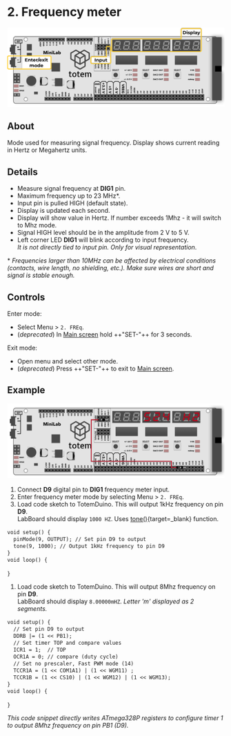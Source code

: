 # 2. Frequency meter

![Mini Lab LabBoard frequency meter mode](../../assets/images/mini-lab/labboard-frequency-meter-mode.png)

## About

Mode used for measuring signal frequency. Display shows current reading in Hertz or Megahertz units.

## Details

- Measure signal frequency at **DIG1** pin.
- Maximum frequency up to 23 MHz*.
- Input pin is pulled HIGH (default state).
- Display is updated each second.
- Display will show value in Hertz. If number exceeds 1Mhz - it will switch to Mhz mode.
- Signal HIGH level should be in the amplitude from 2 V to 5 V.
- Left corner LED **DIG1** will blink according to input frequency.  
_It is not directly tied to input pin. Only for visual representation_.

\* _Frequencies larger than 10MHz can be affected by electrical conditions (contacts, wire length, no shielding, etc.). Make sure wires are short and signal is stable enough._

## Controls

Enter mode:

- Select Menu > `2. FREq`.
- (_deprecated_) In [Main screen](../main-screen.md) hold ++"SET\-"++  for 3 seconds.

Exit mode:

- Open menu and select other mode.
- (_deprecated_) Press ++"SET\-"++ to exit to [Main screen](../main-screen.md).

## Example

![Mini Lab LabBoard frequency meter mode example](../../assets/images/mini-lab/labboard-frequency-meter-mode-example.png)

1. Connect **D9** digital pin to **DIG1** frequency meter input.
1. Enter frequency meter mode by selecting Menu > `2. FREq`.
1. Load code sketch to TotemDuino. This will output 1kHz frequency on pin **D9**.  
LabBoard should display `1000 HZ`. Uses [tone()](https://www.arduino.cc/reference/en/language/functions/advanced-io/tone/){target=_blank} function.
```arduino
void setup() {
  pinMode(9, OUTPUT); // Set pin D9 to output
  tone(9, 1000); // Output 1kHz frequency to pin D9
}
void loop() {
  
}
```
1. Load code sketch to TotemDuino. This will output 8Mhz frequency on pin **D9**.  
LabBoard should display `8.00000mHZ`. _Letter 'm' displayed as 2 segments._
```arduino
void setup() {
  // Set pin D9 to output
  DDRB |= (1 << PB1);
  // Set timer TOP and compare values
  ICR1 = 1;  // TOP
  OCR1A = 0; // compare (duty cycle)
  // Set no prescaler, Fast PWM mode (14)
  TCCR1A = (1 << COM1A1) | (1 << WGM11) ;
  TCCR1B = (1 << CS10) | (1 << WGM12) | (1 << WGM13);
}
void loop() {

}
```
*This code snippet directly writes ATmega328P registers to configure timer 1 to output 8Mhz frequency on pin PB1 (D9).*
